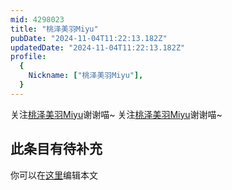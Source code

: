 ```yaml
---
mid: 4298023
title: "桃泽美羽Miyu"
pubDate: "2024-11-04T11:22:13.182Z"
updatedDate: "2024-11-04T11:22:13.182Z"
profile:
  {
    Nickname: ["桃泽美羽Miyu"],
  }
---
```


关注[桃泽美羽Miyu](https://space.bilibili.com/4298023)谢谢喵~ 关注[桃泽美羽Miyu](https://space.bilibili.com/4298023)谢谢喵~

## 此条目有待补充
你可以在[这里](https://github.com/Yuhanawa/VTuber.ICU-Content/edit/master/v/桃泽美羽Miyu/index.md)编辑本文
